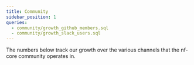 ```yaml
---
title: Community
sidebar_position: 1
queries:
  - community/growth_github_members.sql
  - community/growth_slack_users.sql
---
```


The numbers below track our growth over the various channels that the nf-core community operates in.

<BigValue 
  data={community_growth_github_members} 
  value=members
  title="GitHub Organisation Members"
  sparkline=month
  comparison=growth_rate
  comparisonFmt=pct1
  comparisonTitle="vs. Last Month"
  link="/community/github"
/>


<BigValue 
  data={community_growth_slack_users}
  value=members
  title="Slack Users"
  sparkline=month
  comparison=growth_rate
  comparisonFmt=pct1
  comparisonTitle="vs. Last Month"
  link='/community/slack'
/>

<!-- <BigValue 
  data={total_gh_contributors}
  title="GitHub Contributors"
/>

<BigValue 
  data={total_twitter_followers}
  value="count"
  title="Twitter Followers"
/> -->

